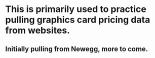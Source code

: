 # This is primarily used to practice pulling graphics card pricing data from websites. 
## Initially pulling from Newegg, more to come.
